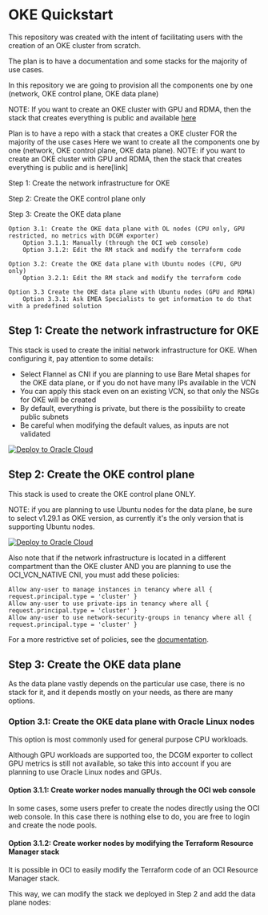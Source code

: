 # OKE Quickstart

This repository was created with the intent of facilitating users with the creation of an OKE cluster from scratch.

The plan is to have a documentation and some stacks for the majority of use cases.

In this repository we are going to provision all the components one by one (network, OKE control plane, OKE data plane)

NOTE: If you want to create an OKE cluster with GPU and RDMA, then the stack that creates everything is public and available [here](https://github.com/oracle-quickstart/oci-hpc-oke)

Plan is to have a repo with a stack that creates a OKE cluster FOR the majority of the use cases
Here we want to create all the components one by one (network, OKE control plane, OKE data plane).
NOTE: if you want to create an OKE cluster with GPU and RDMA, then the stack that creates everything is public and is here[link]

Step 1: Create the network infrastructure for OKE

Step 2: Create the OKE control plane only

Step 3: Create the OKE data plane

	Option 3.1: Create the OKE data plane with OL nodes (CPU only, GPU restricted, no metrics with DCGM exporter)
		Option 3.1.1: Manually (through the OCI web console)
		Option 3.1.2: Edit the RM stack and modify the terraform code

	Option 3.2: Create the OKE data plane with Ubuntu nodes (CPU, GPU only)
		Option 3.2.1: Edit the RM stack and modify the terraform code
	
	Option 3.3 Create the OKE data plane with Ubuntu nodes (GPU and RDMA)
		Option 3.3.1: Ask EMEA Specialists to get information to do that with a predefined solution


## Step 1: Create the network infrastructure for OKE

This stack is used to create the initial network infrastructure for OKE. When configuring it, pay attention to some details:
* Select Flannel as CNI if you are planning to use Bare Metal shapes for the OKE data plane, or if you do not have many IPs available in the VCN
* You can apply this stack even on an existing VCN, so that only the NSGs for OKE will be created
* By default, everything is private, but there is the possibility to create public subnets
* Be careful when modifying the default values, as inputs are not validated

[![Deploy to Oracle Cloud](https://oci-resourcemanager-plugin.plugins.oci.oraclecloud.com/latest/deploy-to-oracle-cloud.svg)](https://cloud.oracle.com/resourcemanager/stacks/create?zipUrl=https://github.com/alcampag/oci-cn-quickstart/releases/latest/download/infra_v1.0.3.zip)

## Step 2: Create the OKE control plane

This stack is used to create the OKE control plane ONLY.

NOTE: if you are planning to use Ubuntu nodes for the data plane, be sure to select v1.29.1 as OKE version, as currently it's the only version that is supporting Ubuntu nodes.

[![Deploy to Oracle Cloud](https://oci-resourcemanager-plugin.plugins.oci.oraclecloud.com/latest/deploy-to-oracle-cloud.svg)](https://cloud.oracle.com/resourcemanager/stacks/create?zipUrl=https://github.com/alcampag/oci-cn-quickstart/releases/latest/download/oke_v1.0.3.zip)

Also note that if the network infrastructure is located in a different compartment than the OKE cluster AND you are planning to use the OCI_VCN_NATIVE CNI,
you must add these policies:

```ignorelang
Allow any-user to manage instances in tenancy where all { request.principal.type = 'cluster' }
Allow any-user to use private-ips in tenancy where all { request.principal.type = 'cluster' }
Allow any-user to use network-security-groups in tenancy where all { request.principal.type = 'cluster' }
```
For a more restrictive set of policies, see the [documentation](https://docs.oracle.com/en-us/iaas/Content/ContEng/Concepts/contengpodnetworking_topic-OCI_CNI_plugin.htm).

## Step 3: Create the OKE data plane

As the data plane vastly depends on the particular use case, there is no stack for it, and it depends mostly on your needs, as there are many options.

### Option 3.1: Create the OKE data plane with Oracle Linux nodes

This option is most commonly used for general purpose CPU workloads.

Although GPU workloads are supported too, the DCGM exporter to collect GPU metrics is still not available, so take this into account if you are planning to use Oracle Linux nodes and GPUs.

#### Option 3.1.1: Create worker nodes manually through the OCI web console

In some cases, some users prefer to create the nodes directly using the OCI web console. In this case there is nothing else to do, you are free to login and create the node pools.

#### Option 3.1.2: Create worker nodes by modifying the Terraform Resource Manager stack

It is possible in OCI to easily modify the Terraform code of an OCI Resource Manager stack.

This way, we can modify the stack we deployed in Step 2 and add the data plane nodes:

